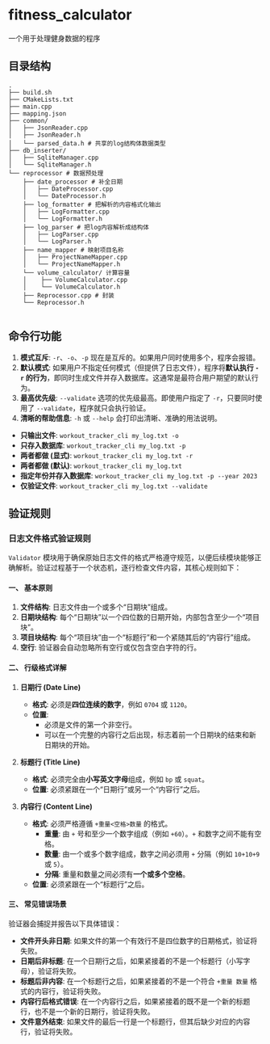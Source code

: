 # fitness_calculator
一个用于处理健身数据的程序

## 目录结构
```
.
├── build.sh
├── CMakeLists.txt
├── main.cpp
├── mapping.json
├── common/
│   ├── JsonReader.cpp
│   ├── JsonReader.h
│   └── parsed_data.h # 共享的log结构体数据类型
├── db_inserter/
│   ├── SqliteManager.cpp
│   └── SqliteManager.h
└── reprocessor # 数据预处理
    ├── date_processor # 补全日期
    │   ├── DateProcessor.cpp
    │   └── DateProcessor.h
    ├── log_formatter # 把解析的内容格式化输出
    │   ├── LogFormatter.cpp
    │   └── LogFormatter.h
    ├── log_parser # 把log内容解析成结构体 
    │   ├── LogParser.cpp
    │   └── LogParser.h
    ├── name_mapper # 映射项目名称
    │   ├── ProjectNameMapper.cpp
    │   └── ProjectNameMapper.h
    └── volume_calculator/ 计算容量
    │    ├── VolumeCalculator.cpp
    │    └── VolumeCalculator.h
    ├── Reprocessor.cpp # 封装
    └── Reprocessor.h
 
```
## 命令行功能
1.  **模式互斥**: `-r`、`-o`、`-p` 现在是互斥的。如果用户同时使用多个，程序会报错。
2.  **默认模式**: 如果用户不指定任何模式（但提供了日志文件），程序将**默认执行 `-r` 的行为**，即同时生成文件并存入数据库。这通常是最符合用户期望的默认行为。
3.  **最高优先级**: `--validate` 选项的优先级最高。即使用户指定了 `-r`，只要同时使用了 `--validate`，程序就只会执行验证。
4.  **清晰的帮助信息**: `-h` 或 `--help` 会打印出清晰、准确的用法说明。



  * **只输出文件**: `workout_tracker_cli my_log.txt -o`
  * **只存入数据库**: `workout_tracker_cli my_log.txt -p`
  * **两者都做 (显式)**: `workout_tracker_cli my_log.txt -r`
  * **两者都做 (默认)**: `workout_tracker_cli my_log.txt`
  * **指定年份并存入数据库**: `workout_tracker_cli my_log.txt -p --year 2023`
  * **仅验证文件**: `workout_tracker_cli my_log.txt --validate`

## 验证规则

### 日志文件格式验证规则

`Validator` 模块用于确保原始日志文件的格式严格遵守规范，以便后续模块能够正确解析。验证过程基于一个状态机，逐行检查文件内容，其核心规则如下：

#### **一、 基本原则**

1.  **文件结构**: 日志文件由一个或多个“日期块”组成。
2.  **日期块结构**: 每个“日期块”以一个四位数的日期开始，内部包含至少一个“项目块”。
3.  **项目块结构**: 每个“项目块”由一个“标题行”和一个紧随其后的“内容行”组成。
4.  **空行**: 验证器会自动忽略所有空行或仅包含空白字符的行。

#### **二、 行级格式详解**

1.  **日期行 (Date Line)**
    * **格式**: 必须是**四位连续的数字**，例如 `0704` 或 `1120`。
    * **位置**:
        * 必须是文件的第一个非空行。
        * 可以在一个完整的内容行之后出现，标志着前一个日期块的结束和新日期块的开始。

2.  **标题行 (Title Line)**
    * **格式**: 必须完全由**小写英文字母**组成，例如 `bp` 或 `squat`。
    * **位置**: 必须紧跟在一个“日期行”或另一个“内容行”之后。

3.  **内容行 (Content Line)**
    * **格式**: 必须严格遵循 `+重量<空格>数量` 的格式。
        * **重量**: 由 `+` 号和至少一个数字组成（例如 `+60`）。`+` 和数字之间不能有空格。
        * **数量**: 由一个或多个数字组成，数字之间必须用 `+` 分隔（例如 `10+10+9` 或 `5`）。
        * **分隔**: 重量和数量之间必须有**一个或多个空格**。
    * **位置**: 必须紧跟在一个“标题行”之后。

#### **三、 常见错误场景**

验证器会捕捉并报告以下具体错误：

* **文件开头非日期**: 如果文件的第一个有效行不是四位数字的日期格式，验证将失败。
* **日期后非标题**: 在一个日期行之后，如果紧接着的不是一个标题行（小写字母），验证将失败。
* **标题后非内容**: 在一个标题行之后，如果紧接着的不是一个符合 `+重量 数量` 格式的内容行，验证将失败。
* **内容行后格式错误**: 在一个内容行之后，如果紧接着的既不是一个新的标题行，也不是一个新的日期行，验证将失败。
* **文件意外结束**: 如果文件的最后一行是一个标题行，但其后缺少对应的内容行，验证将失败。